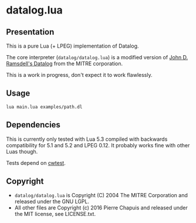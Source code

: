 # datalog.lua

## Presentation

This is a pure Lua (+ LPEG) implementation of Datalog.

The core interpreter (`datalog/datalog.lua`) is a modified version of
[John D. Ramsdell's Datalog](http://datalog.sourceforge.net/) from the
MITRE corporation.

This is a work in progress, don't expect it to work flawlessly.

## Usage

    lua main.lua examples/path.dl

## Dependencies

This is currently only tested with Lua 5.3 compiled with backwards
compatibility for 5.1 and 5.2 and LPEG 0.12. It probably works fine with
other Luas though.

Tests depend on [cwtest](https://github.com/catwell/cwtest).

## Copyright

- `datalog/datalog.lua` is Copyright (C) 2004 The MITRE Corporation
  and released under the GNU LGPL.
- All other files are Copyright (c) 2016 Pierre Chapuis and released
  under the MIT license, see LICENSE.txt.
